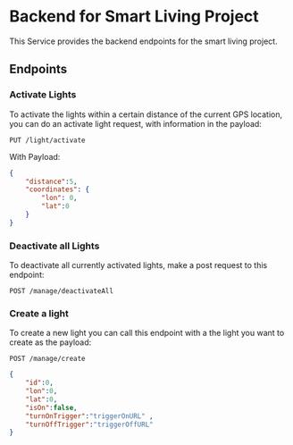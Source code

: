 # Backend for Smart Living Project

This Service provides the backend endpoints for the smart living project.

## Endpoints
### Activate Lights
To activate the lights within a certain distance of the current GPS location, you can do an activate light request, with information in the payload:

`PUT /light/activate`

With Payload:
```json
{
    "distance":5,
    "coordinates": {
        "lon": 0,
        "lat":0
    }
}
```


### Deactivate all Lights
To deactivate all currently activated lights, make a post request to this endpoint:

`POST /manage/deactivateAll`


### Create a light
To create a new light you can call this endpoint with a the light you want to create as the payload:

`POST /manage/create`

```json
{
    "id":0,
    "lon":0,
    "lat":0,
    "isOn":false,
    "turnOnTrigger":"triggerOnURL" ,
    "turnOffTrigger":"triggerOffURL"
}
```




